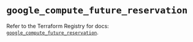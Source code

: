 # `google_compute_future_reservation`

Refer to the Terraform Registry for docs: [`google_compute_future_reservation`](https://registry.terraform.io/providers/hashicorp/google-beta/6.41.0/docs/resources/google_compute_future_reservation).
